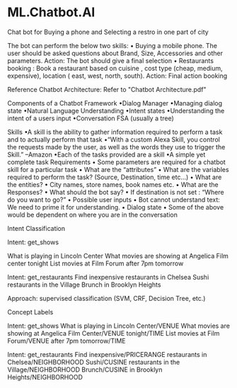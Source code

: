 # ML.Chatbot.AI
Chat bot for Buying a phone and Selecting a restro in one part of city

The bot can perform the below two skills:
• Buying a mobile phone. The user should be asked questions about Brand, Size, Accessories and other parameters. 
Action: The bot should give a final selection
• Restaurants booking : Book a restaurant based on cuisine , cost type (cheap, medium, expensive), location ( east, west, north, south). Action: Final action booking

Reference Chatbot Architecture: Refer to "Chatbot Architecture.pdf"


Components of a Chatbot Framework
•Dialog Manager
•Managing dialog state
•Natural Language Understanding
•Intent states
•Understanding the intent of a users input
•Conversation FSA (usually a tree)


Skills
•A skill is the ability to gather information required to perform a task
and to actually perform that task
•“With a custom Alexa Skill, you control the requests made by the user, as well
as the words they use to trigger the Skill.” –Amazon
•Each of the tasks provided are a skill
•A simple yet complete task 
Requirements
• Some parameters are required for a chatbot skill for a particular task
• What are the “attributes”
• What are the variables required to perform the task? (Source, Destination, time etc…)
• What are the entities?
• City names, store names, book names etc.
• What are the Responses?
• What should the bot say?
• If destination is not set : “Where do you want to go?”
• Possible user inputs
• Bot cannot understand text: We need to prime it for understanding.
• Dialog state
• Some of the above would be dependent on where you are in the conversation



Intent Classification

Intent: get_shows

What is playing in Lincoln Center
What movies are showing at Angelica Film center tonight
List movies at Film Forum after 7pm tomorrow

Intent: get_restaurants
Find inexpensive restaurants in Chelsea
Sushi restaurants in the Village
Brunch in Brooklyn Heights

Approach: supervised classification (SVM, CRF, Decision Tree, etc.)


Concept Labels

Intent: get_shows
What is playing in Lincoln Center/VENUE
What movies are showing at Angelica Film Center/VENUE tonight/TIME
List movies at Film Forum/VENUE after 7pm tomorrow/TIME

Intent: get_restaurants
Find inexpensive/PRICERANGE restaurants in Chelsea/NEIGHBORHOOD
Sushi/CUSINE restaurants in the Village/NEIGHBORHOOD
Brunch/CUSINE in Brooklyn Heights/NEIGHBORHOOD



